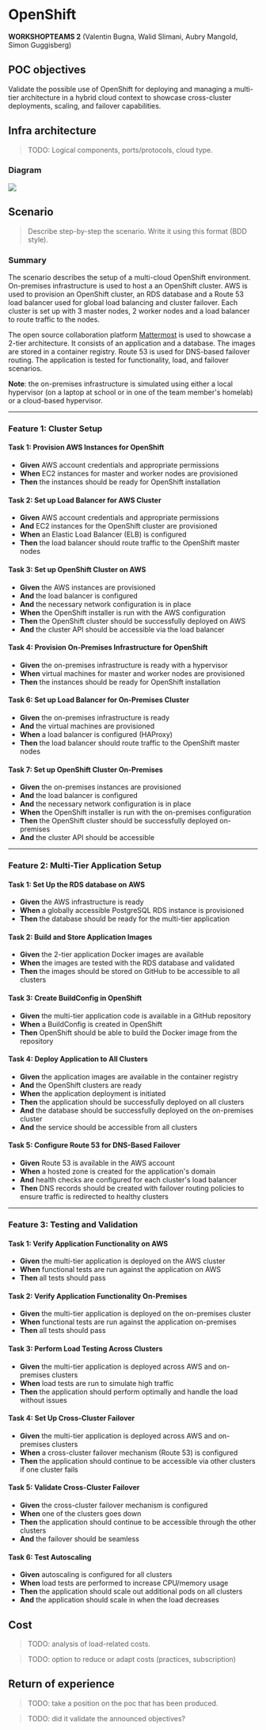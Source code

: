 # OpenShift

**WORKSHOPTEAMS 2** (Valentin Bugna, Walid Slimani, Aubry Mangold, Simon Guggisberg)

## POC objectives

Validate the possible use of OpenShift for deploying and managing a multi-tier architecture in a hybrid cloud context to showcase cross-cluster deployments, scaling, and failover capabilities.

## Infra architecture

> TODO: Logical components, ports/protocols, cloud type.

### Diagram

![](assets/openshift-infra-v2.png)

## Scenario

> Describe step-by-step the scenario. Write it using this format (BDD style).

### Summary

The scenario describes the setup of a multi-cloud OpenShift environment. On-premises infrastructure is used to host a an OpenShift cluster. AWS is used to provision an OpenShift cluster, an RDS database and a Route 53 load balancer used for global load balancing and cluster failover. Each cluster is set up with 3 master nodes, 2 worker nodes and a load balancer to route traffic to the nodes.

The open source collaboration platform [Mattermost](https://github.com/mattermost/mattermost) is used to showcase a 2-tier architecture. It consists of an application and a database. The images are stored in a container registry. Route 53 is used for DNS-based failover routing. The application is tested for functionality, load, and failover scenarios.

**Note**: the on-premises infrastructure is simulated using either a local hypervisor (on a laptop at school or in one of the team member's homelab) or a cloud-based hypervisor.

---

### Feature 1: Cluster Setup

#### Task 1: Provision AWS Instances for OpenShift
- **Given** AWS account credentials and appropriate permissions
- **When** EC2 instances for master and worker nodes are provisioned
- **Then** the instances should be ready for OpenShift installation

#### Task 2: Set up Load Balancer for AWS Cluster
- **Given** AWS account credentials and appropriate permissions
- **And** EC2 instances for the OpenShift cluster are provisioned
- **When** an Elastic Load Balancer (ELB) is configured
- **Then** the load balancer should route traffic to the OpenShift master nodes

#### Task 3: Set up OpenShift Cluster on AWS
- **Given** the AWS instances are provisioned
- **And** the load balancer is configured
- **And** the necessary network configuration is in place
- **When** the OpenShift installer is run with the AWS configuration
- **Then** the OpenShift cluster should be successfully deployed on AWS
- **And** the cluster API should be accessible via the load balancer

#### Task 4: Provision On-Premises Infrastructure for OpenShift
- **Given** the on-premises infrastructure is ready with a hypervisor
- **When** virtual machines for master and worker nodes are provisioned
- **Then** the instances should be ready for OpenShift installation

#### Task 6: Set up Load Balancer for On-Premises Cluster
- **Given** the on-premises infrastructure is ready
- **And** the virtual machines are provisioned
- **When** a load balancer is configured (HAProxy)
- **Then** the load balancer should route traffic to the OpenShift master nodes

#### Task 7: Set up OpenShift Cluster On-Premises
- **Given** the on-premises instances are provisioned
- **And** the load balancer is configured
- **And** the necessary network configuration is in place
- **When** the OpenShift installer is run with the on-premises configuration
- **Then** the OpenShift cluster should be successfully deployed on-premises
- **And** the cluster API should be accessible

---

### Feature 2: Multi-Tier Application Setup

#### Task 1: Set Up the RDS database on AWS
- **Given** the AWS infrastructure is ready
- **When** a globally accessible PostgreSQL RDS instance is provisioned
- **Then** the database should be ready for the multi-tier application

#### Task 2: Build and Store Application Images
- **Given** the 2-tier application Docker images are available
- **When** the images are tested with the RDS database and validated
- **Then** the images should be stored on GitHub to be accessible to all clusters

#### Task 3: Create BuildConfig in OpenShift
- **Given** the multi-tier application code is available in a GitHub repository
- **When** a BuildConfig is created in OpenShift
- **Then** OpenShift should be able to build the Docker image from the repository

#### Task 4: Deploy Application to All Clusters
- **Given** the application images are available in the container registry
- **And** the OpenShift clusters are ready
- **When** the application deployment is initiated
- **Then** the application should be successfully deployed on all clusters
- **And** the database should be successfully deployed on the on-premises cluster
- **And** the service should be accessible from all clusters

#### Task 5: Configure Route 53 for DNS-Based Failover
- **Given** Route 53 is available in the AWS account
- **When** a hosted zone is created for the application's domain
- **And** health checks are configured for each cluster's load balancer
- **Then** DNS records should be created with failover routing policies to ensure traffic is redirected to healthy clusters

---

### Feature 3: Testing and Validation

#### Task 1: Verify Application Functionality on AWS
- **Given** the multi-tier application is deployed on the AWS cluster
- **When** functional tests are run against the application on AWS
- **Then** all tests should pass

#### Task 2: Verify Application Functionality On-Premises
- **Given** the multi-tier application is deployed on the on-premises cluster
- **When** functional tests are run against the application on-premises
- **Then** all tests should pass

#### Task 3: Perform Load Testing Across Clusters
- **Given** the multi-tier application is deployed across AWS and on-premises clusters
- **When** load tests are run to simulate high traffic
- **Then** the application should perform optimally and handle the load without issues

#### Task 4: Set Up Cross-Cluster Failover
- **Given** the multi-tier application is deployed across AWS and on-premises clusters
- **When** a cross-cluster failover mechanism (Route 53) is configured
- **Then** the application should continue to be accessible via other clusters if one cluster fails

#### Task 5: Validate Cross-Cluster Failover
- **Given** the cross-cluster failover mechanism is configured
- **When** one of the clusters goes down
- **Then** the application should continue to be accessible through the other clusters
- **And** the failover should be seamless

#### Task 6: Test Autoscaling
- **Given** autoscaling is configured for all clusters
- **When** load tests are performed to increase CPU/memory usage
- **Then** the application should scale out additional pods on all clusters
- **And** the application should scale in when the load decreases

## Cost

> TODO: analysis of load-related costs.

> TODO: option to reduce or adapt costs (practices, subscription)

## Return of experience

> TODO: take a position on the poc that has been produced.

> TODO: did it validate the announced objectives?
